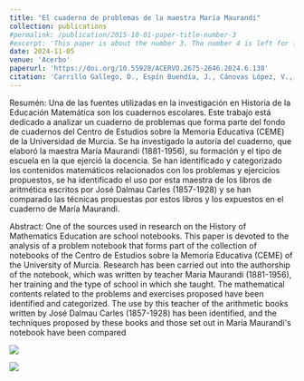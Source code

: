 ```yaml
---
title: "El cuaderno de problemas de la maestra María Maurandi"
collection: publications
#permalink: /publication/2015-10-01-paper-title-number-3
#excerpt: 'This paper is about the number 3. The number 4 is left for future work.'
date: 2024-11-05
venue: 'Acerbo'
paperurl: 'https://doi.org/10.55928/ACERVO.2675-2646.2024.6.138'
citation: 'Carrillo Gallego, D., Espín Buendía, J., Cánovas López, V., and Maurandi-López, A. (2024). El cuaderno de problemas de la maestra María Maurandi. ACERVO - Boletim do Centro de Documentação do GHEMAT-SP, 6:1–21, DOI: https://doi.org/10.55928/ACERVO.2675-2646.2024.6.138, http://ojs.ghemat-brasil.com.br/index.php/ACERVO/article/view/138'
---
```



Resumén: Una de las fuentes utilizadas en la investigación en Historia de la Educación Matemática son los cuadernos escolares. Este trabajo está dedicado a analizar un cuaderno de problemas que forma parte del fondo de cuadernos del Centro de Estudios sobre la Memoria Educativa (CEME) de la Universidad de Murcia. Se ha investigado la autoría del cuaderno, que elaboró la maestra María Maurandi (1881-1956), su formación y el tipo de escuela en la que ejerció la docencia. Se han identificado y categorizado los contenidos matemáticos relacionados con los problemas y ejercicios propuestos, se ha identificado el uso por esta maestra de los libros de aritmética escritos por José Dalmau Carles (1857-1928) y se han comparado las técnicas propuestas por estos libros y los expuestos en el cuaderno de María Maurandi.


Abstract: One of the sources used in research on the History of Mathematics  Education  are  school  notebooks.  This paper is devoted to the analysis of a problem notebook that  forms part  of  the  collection  of  notebooks  of  the Centro   de   Estudios   sobre   la   Memoria   Educativa (CEME)  of  the  University  of  Murcia.  Research  has been carried out into the authorship of the notebook, which was written by teacher Maria Maurandi (1881-1956), her training and the type of school in which she taught.  The  mathematical  contents  related  to the problems and exercises proposed have been identified and  categorized.  The  use  by  this  teacher  of  the arithmetic  books  written  by  José  Dalmau  Carles (1857-1928)  has  been  identified,  and  the  techniques proposed  by  these  books  and  those  set  out  in  María Maurandi's notebook have been compared

![](https://ojs.ghemat-brasil.com.br/index.php/ACERVO/article/view/138/92)


![](https://amaurandi.github.io/files/2024-0411-acerbo.png)



